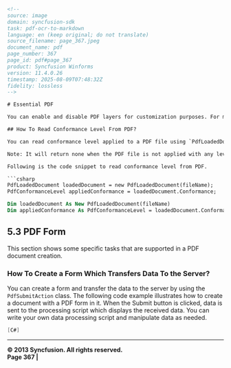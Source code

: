 ```html
<!-- 
source: image
domain: syncfusion-sdk
task: pdf-ocr-to-markdown
language: en (keep original; do not translate)
source_filename: page_367.jpeg
document_name: pdf
page_number: 367
page_id: pdf#page_367
product: Syncfusion Winforms
version: 11.4.0.26
timestamp: 2025-08-09T07:48:32Z
fidelity: lossless
-->

# Essential PDF

You can enable and disable PDF layers for customization purposes. For more information on enabling and disabling PDF layers, refer to the section [Creating and Embedding PDF Layers in the PDF document](#creating-and-embedding-pdf-layers-in-the-pdf-document).

## How To Read Conformance Level From PDF?

You can read conformance level applied to a PDF file using `PdfLoadedDocument.Conformance` property. This property will return the levels supported by `PdfConformanceLevel` enum.

Note: It will return none when the PDF file is not applied with any levels.

Following is the code snippet to read conformance level from PDF.

```csharp
PdfLoadedDocument loadedDocument = new PdfLoadedDocument(fileName);
PdfConformanceLevel appliedConformance = loadedDocument.Conformance;
```

```vb
Dim loadedDocument As New PdfLoadedDocument(fileName)
Dim appliedConformance As PdfConformanceLevel = loadedDocument.Conformance
```

## 5.3 PDF Form

This section shows some specific tasks that are supported in a PDF document creation.

### How To Create a Form Which Transfers Data To the Server?

You can create a form and transfer the data to the server by using the `PdfSubmitAction` class. The following code example illustrates how to create a document with a PDF form in it. When the Submit button is clicked, data is sent to the processing script which displays the received data. You can write your own data processing script and manipulate data as needed.

```csharp
[C#]
```

---

**© 2013 Syncfusion. All rights reserved.**  
**Page 367 |**  

<!-- tags: [product, pdf, document, conformance level, form, data transfer, submit action, Syncfusion Winforms, pdf loaded document, pdf conformance level, synchronization, api reference, code examples] -->
```